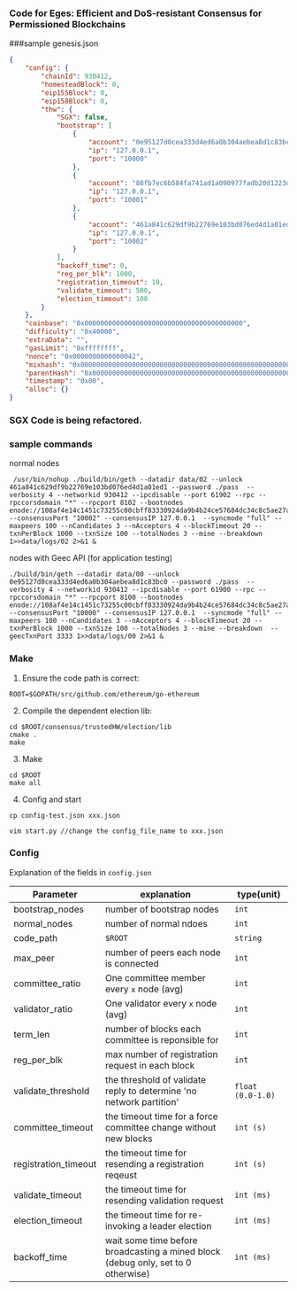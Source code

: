 ### Code for Eges: Efficient and DoS-resistant Consensus for Permissioned Blockchains

###sample genesis.json
```json
{
    "config": {
        "chainId": 930412,
        "homesteadBlock": 0,
        "eip155Block": 0,
        "eip158Block": 0,
        "thw": {
            "SGX": false,
            "bootstrap": [
                {
                    "account": "0e95127d0cea333d4ed6a0b304aebea8d1c83bc0",
                    "ip": "127.0.0.1",
                    "port": "10000"
                },
                {
                    "account": "88fb7ec6b584fa741ad1a090977fadb20d1223da",
                    "ip": "127.0.0.1",
                    "port": "10001"
                },
                {
                    "account": "461a841c629df9b22769e103bd076ed4d1a01ed1",
                    "ip": "127.0.0.1",
                    "port": "10002"
                }
            ],
            "backoff_time": 0,
            "reg_per_blk": 1000,
            "registration_timeout": 10,
            "validate_timeout": 500,
            "election_timeout": 100
        }
    },
    "coinbase": "0x0000000000000000000000000000000000000000",
    "difficulty": "0x40000",
    "extraData": "",
    "gasLimit": "0xffffffff",
    "nonce": "0x0000000000000042",
    "mixhash": "0x0000000000000000000000000000000000000000000000000000000000000000",
    "parentHash": "0x0000000000000000000000000000000000000000000000000000000000000000",
    "timestamp": "0x00",
    "alloc": {}
}
```

### SGX Code is being refactored. 

### sample commands
normal nodes       
```shell
 /usr/bin/nohup ./build/bin/geth --datadir data/02 --unlock 461a841c629df9b22769e103bd076ed4d1a01ed1 --password ./pass  --verbosity 4 --networkid 930412 --ipcdisable --port 61902 --rpc --rpccorsdomain "*" --rpcport 8102 --bootnodes enode://108af4e14c1451c73255c00cbff83330924da9b4b24ce57684dc34c8c5ae27a6e15f4a77a3e5c9724c7b0ecaa1435a9a3474520486186d90764193f7f2cf3d6b@127.0.0.1:30301 --consensusPort "10002" --consensusIP 127.0.0.1  --syncmode "full" --maxpeers 100 --nCandidates 3 --nAcceptors 4 --blockTimeout 20 --txnPerBlock 1000 --txnSize 100 --totalNodes 3 --mine --breakdown  1>>data/logs/02 2>&1 &
```

nodes with Geec API (for application testing)
```shell
./build/bin/geth --datadir data/00 --unlock 0e95127d0cea333d4ed6a0b304aebea8d1c83bc0 --password ./pass  --verbosity 4 --networkid 930412 --ipcdisable --port 61900 --rpc --rpccorsdomain "*" --rpcport 8100 --bootnodes enode://108af4e14c1451c73255c00cbff83330924da9b4b24ce57684dc34c8c5ae27a6e15f4a77a3e5c9724c7b0ecaa1435a9a3474520486186d90764193f7f2cf3d6b@127.0.0.1:30301 --consensusPort "10000" --consensusIP 127.0.0.1  --syncmode "full" --maxpeers 100 --nCandidates 3 --nAcceptors 4 --blockTimeout 20 --txnPerBlock 1000 --txnSize 100 --totalNodes 3 --mine --breakdown  --geecTxnPort 3333 1>>data/logs/00 2>&1 &
```


### Make
1. Ensure the code path is correct:
```shell
ROOT=$GOPATH/src/github.com/ethereum/go-ethereum
```
2. Compile the dependent election lib:
```shell
cd $ROOT/consensus/trustedHW/election/lib
cmake .
make
```
3. Make
```shell
cd $ROOT
make all
```
4. Config and start
```shell
cp config-test.json xxx.json

vim start.py //change the config_file_name to xxx.json
```

### Config
Explanation of the fields in `config.json`

| Parameter | explanation  | type(unit) |
|-----------|-------|-------------|
|bootstrap_nodes|number of bootstrap nodes|`int`|
|normal_nodes| number of normal ndoes|`int`|
|code_path| `$ROOT`|`string`|
|max_peer | number of peers each node is connected|`int`|
|committee_ratio|  One committee member every `x` node (avg) |`int`|
|validator_ratio|  One validator every `x` node (avg) |`int`|
|term_len | number of blocks each committee is reponsible for |`int`|
|reg_per_blk | max number of registration request in each block |`int`|
|validate_threshold | the threshold of validate reply to determine 'no network partition' | `float (0.0-1.0)` |
|committee_timeout | the timeout time for a force committee change without new blocks | `int (s)` |
|registration_timeout | the timeout time for resending a registration reqeust | `int (s)` |
| validate_timeout | the timeout time for resending validation request | `int (ms)`|
| election_timeout | the timeout time for re-invoking a leader election | `int (ms)`|
| backoff_time | wait some time before broadcasting a mined block (debug only, set to 0 otherwise) | `int (ms)`

